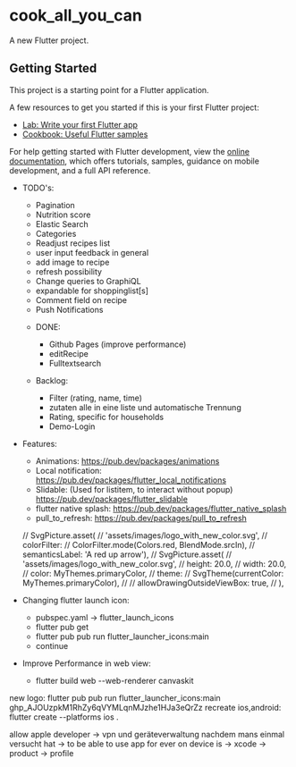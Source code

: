 # cook_all_you_can

A new Flutter project.

## Getting Started

This project is a starting point for a Flutter application.

A few resources to get you started if this is your first Flutter project:

- [Lab: Write your first Flutter app](https://docs.flutter.dev/get-started/codelab)
- [Cookbook: Useful Flutter samples](https://docs.flutter.dev/cookbook)

For help getting started with Flutter development, view the
[online documentation](https://docs.flutter.dev/), which offers tutorials,
samples, guidance on mobile development, and a full API reference.

- TODO's:
    - Pagination
    - Nutrition score
    - Elastic Search
    - Categories
    - Readjust recipes list
    - user input feedback in general
    - add image to recipe
    - refresh possibility
    - Change queries to GraphiQL
    - expandable for shoppinglist[s]
    - Comment field on recipe
    - Push Notifications

    * DONE:
        - Github Pages (improve performance)
        - editRecipe
        - Fulltextsearch

    * Backlog:
        - Filter (rating, name, time)
        - zutaten alle in eine liste und automatische Trennung
        - Rating, specific for households
        - Demo-Login

- Features:
    - Animations: https://pub.dev/packages/animations
    - Local notification: https://pub.dev/packages/flutter_local_notifications
    - Slidable: (Used for listitem, to interact without popup) https://pub.dev/packages/flutter_slidable
    - flutter native splash: https://pub.dev/packages/flutter_native_splash
    - pull_to_refresh: https://pub.dev/packages/pull_to_refresh


     // SvgPicture.asset(
                          //     'assets/images/logo_with_new_color.svg',
                          //     colorFilter:
                          //         ColorFilter.mode(Colors.red, BlendMode.srcIn),
                          //     semanticsLabel: 'A red up arrow'),
                          // SvgPicture.asset(
                          //   'assets/images/logo_with_new_color.svg',
                          //   height: 20.0,
                          //   width: 20.0,
                          //   color: MyThemes.primaryColor,
                          //   theme:
                          //       SvgTheme(currentColor: MyThemes.primaryColor),
                          //   // allowDrawingOutsideViewBox: true,
                          // ),

- Changing flutter launch icon:
    - pubspec.yaml -> flutter_launch_icons
    - flutter pub get
    - flutter pub pub run flutter_launcher_icons:main
    - continue

- Improve Performance in web view:
    - flutter build web --web-renderer canvaskit

new logo: flutter pub pub run flutter_launcher_icons:main
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
recreate ios,android: flutter create --platforms ios .

allow apple developer -> vpn und geräteverwaltung nachdem mans einmal versucht hat
-> to be able to use app for ever on device is -> xcode -> product -> profile